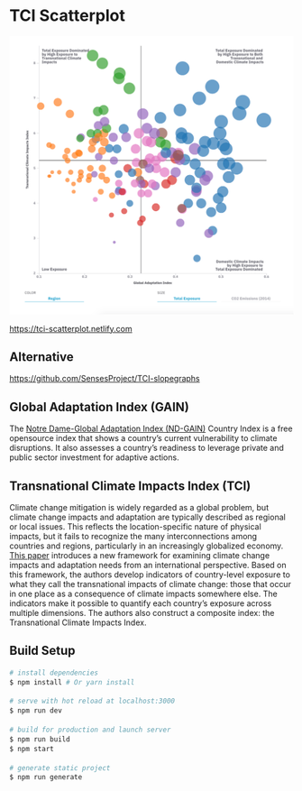 # TCI Scatterplot

![Screenshot](screenshot.png)

https://tci-scatterplot.netlify.com

## Alternative
https://github.com/SensesProject/TCI-slopegraphs

## Global Adaptation Index (GAIN)
The [Notre Dame-Global Adaptation Index (ND-GAIN)](https://gain.nd.edu/our-work/country-index/) Country Index is a free opensource index that shows a country’s current vulnerability to climate disruptions. It also assesses a country’s readiness to leverage private and public sector investment for adaptive actions.

## Transnational Climate Impacts Index (TCI)
Climate change mitigation is widely regarded as a global problem, but climate change impacts and adaptation are typically described as regional or local issues. This reflects the location-specific nature of physical impacts, but it fails to recognize the many interconnections among countries and regions, particularly in an increasingly globalized economy.
[This paper](https://www.sei.org/publications/transnational-climate-impacts-index/) introduces a new framework for examining climate change impacts and adaptation needs from an international perspective. Based on this framework, the authors develop indicators of country-level exposure to what they call the transnational impacts of climate change: those that occur in one place as a consequence of climate impacts somewhere else. The indicators make it possible to quantify each country’s exposure across multiple dimensions. The authors also construct a composite index: the Transnational Climate Impacts Index.

## Build Setup

``` bash
# install dependencies
$ npm install # Or yarn install

# serve with hot reload at localhost:3000
$ npm run dev

# build for production and launch server
$ npm run build
$ npm start

# generate static project
$ npm run generate
```
